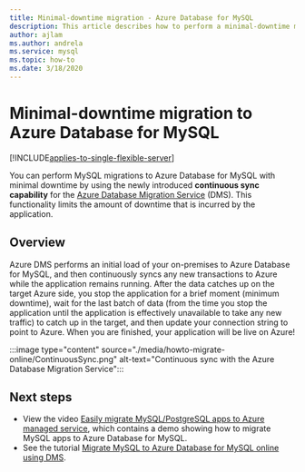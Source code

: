 ```yaml
---
title: Minimal-downtime migration - Azure Database for MySQL
description: This article describes how to perform a minimal-downtime migration of a MySQL database to Azure Database for MySQL by using the Azure Database Migration Service.
author: ajlam
ms.author: andrela
ms.service: mysql
ms.topic: how-to
ms.date: 3/18/2020
---
```


# Minimal-downtime migration to Azure Database for MySQL
[!INCLUDE[applies-to-single-flexible-server](includes/applies-to-single-flexible-server.md)]

You can perform MySQL migrations to Azure Database for MySQL with minimal downtime by using the newly introduced **continuous sync capability** for the [Azure Database Migration Service](https://aka.ms/get-dms) (DMS). This functionality limits the amount of downtime that is incurred by the application.

## Overview
Azure DMS performs an initial load of your on-premises to Azure Database for MySQL, and then continuously syncs any new transactions to Azure while the application remains running. After the data catches up on the target Azure side, you stop the application for a brief moment (minimum downtime), wait for the last batch of data (from the time you stop the application until the application is effectively unavailable to take any new traffic) to catch up in the target, and then update your connection string to point to Azure. When you are finished, your application will be live on Azure!

:::image type="content" source="./media/howto-migrate-online/ContinuousSync.png" alt-text="Continuous sync with the Azure Database Migration Service":::

## Next steps
- View the video [Easily migrate MySQL/PostgreSQL apps to Azure managed service](https://medius.studios.ms/Embed/Video/THR2201?sid=THR2201), which contains a demo showing how to migrate MySQL apps to Azure Database for MySQL.
- See the tutorial [Migrate MySQL to Azure Database for MySQL online using DMS](../dms/tutorial-mysql-azure-mysql-online.md).